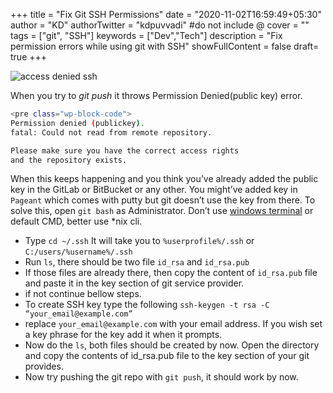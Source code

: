 +++
title = "Fix Git SSH Permissions"
date = "2020-11-02T16:59:49+05:30"
author = "KD"
authorTwitter = "kdpuvvadi" #do not include @
cover = ""
tags = ["git", "SSH"]
keywords = ["Dev","Tech"]
description = "Fix permission errors while using git with SSH"
showFullContent = false
draft= true
+++

![access denied ssh](https://cdn.puvvadi.me/img/gitlab-access-denied-publickey.webp)

When you try to *git push* it throws Permission Denied(public key) error.

```bash
<pre class="wp-block-code">
Permission denied (publickey).
fatal: Could not read from remote repository.

Please make sure you have the correct access rights
and the repository exists.
```

When this keeps happening and you think you’ve already added the public key in the GitLab or BitBucket or any other. You might’ve added key in `Pageant` which comes with putty but git doesn’t use the key from there. To solve this, open `git bash` as Administrator. Don’t use [windows terminal](/posts/launch-windows-terminal-cmd/) or default CMD, better use \*nix cli.

- Type `cd ~/.ssh` It will take you to `%userprofile%/.ssh` or `C:/users/%username%/.ssh`
- Run `ls`, there should be two file `id_rsa` and `id_rsa.pub`
- If those files are already there, then copy the content of `id_rsa.pub` file and paste it in the key section of git service provider.
- if not continue bellow steps.
- To create SSH key type the following `ssh-keygen -t rsa -C “your_email@example.com”`
- replace `your_email@example.com` with your email address. If you wish set a key phrase for the key add it when it prompts.
- Now do the `ls`, both files should be created by now. Open the directory and copy the contents of id_rsa.pub file to the key section of your git provides.
- Now try pushing the git repo with `git push`, it should work by now.
